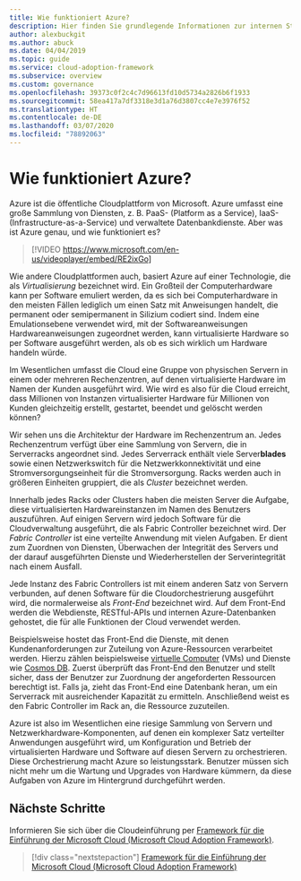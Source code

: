 ```yaml
---
title: Wie funktioniert Azure?
description: Hier finden Sie grundlegende Informationen zur internen Struktur und zur Funktionsweise der Azure-Cloudplattform und der Cloudvirtualisierung.
author: alexbuckgit
ms.author: abuck
ms.date: 04/04/2019
ms.topic: guide
ms.service: cloud-adoption-framework
ms.subservice: overview
ms.custom: governance
ms.openlocfilehash: 39373c0f2c4c7d96613fd10d5734a2826b6f1933
ms.sourcegitcommit: 58ea417a7df3318e3d1a76d3807cc4e7e3976f52
ms.translationtype: HT
ms.contentlocale: de-DE
ms.lasthandoff: 03/07/2020
ms.locfileid: "78892063"
---
```

<!-- markdownlint-disable MD026 -->

# <a name="how-does-azure-work"></a>Wie funktioniert Azure?

Azure ist die öffentliche Cloudplattform von Microsoft. Azure umfasst eine große Sammlung von Diensten, z. B. PaaS- (Platform as a Service), IaaS- (Infrastructure-as-a-Service) und verwaltete Datenbankdienste. Aber was ist Azure genau, und wie funktioniert es?

<!-- markdownlint-disable MD034 -->

> [!VIDEO https://www.microsoft.com/en-us/videoplayer/embed/RE2ixGo]

Wie andere Cloudplattformen auch, basiert Azure auf einer Technologie, die als _Virtualisierung_ bezeichnet wird. Ein Großteil der Computerhardware kann per Software emuliert werden, da es sich bei Computerhardware in den meisten Fällen lediglich um einen Satz mit Anweisungen handelt, die permanent oder semipermanent in Silizium codiert sind. Indem eine Emulationsebene verwendet wird, mit der Softwareanweisungen Hardwareanweisungen zugeordnet werden, kann virtualisierte Hardware so per Software ausgeführt werden, als ob es sich wirklich um Hardware handeln würde.

Im Wesentlichen umfasst die Cloud eine Gruppe von physischen Servern in einem oder mehreren Rechenzentren, auf denen virtualisierte Hardware im Namen der Kunden ausgeführt wird. Wie wird es also für die Cloud erreicht, dass Millionen von Instanzen virtualisierter Hardware für Millionen von Kunden gleichzeitig erstellt, gestartet, beendet und gelöscht werden können?

Wir sehen uns die Architektur der Hardware im Rechenzentrum an. Jedes Rechenzentrum verfügt über eine Sammlung von Servern, die in Serverracks angeordnet sind. Jedes Serverrack enthält viele Server**blades** sowie einen Netzwerkswitch für die Netzwerkkonnektivität und eine Stromversorgungseinheit für die Stromversorgung. Racks werden auch in größeren Einheiten gruppiert, die als _Cluster_ bezeichnet werden.

Innerhalb jedes Racks oder Clusters haben die meisten Server die Aufgabe, diese virtualisierten Hardwareinstanzen im Namen des Benutzers auszuführen. Auf einigen Servern wird jedoch Software für die Cloudverwaltung ausgeführt, die als Fabric Controller bezeichnet wird. Der _Fabric Controller_ ist eine verteilte Anwendung mit vielen Aufgaben. Er dient zum Zuordnen von Diensten, Überwachen der Integrität des Servers und der darauf ausgeführten Dienste und Wiederherstellen der Serverintegrität nach einem Ausfall.

Jede Instanz des Fabric Controllers ist mit einem anderen Satz von Servern verbunden, auf denen Software für die Cloudorchestrierung ausgeführt wird, die normalerweise als _Front-End_ bezeichnet wird. Auf dem Front-End werden die Webdienste, RESTful-APIs und internen Azure-Datenbanken gehostet, die für alle Funktionen der Cloud verwendet werden.

Beispielsweise hostet das Front-End die Dienste, mit denen Kundenanforderungen zur Zuteilung von Azure-Ressourcen verarbeitet werden. Hierzu zählen beispielsweise [virtuelle Computer](https://docs.microsoft.com/azure/virtual-machines) (VMs) und Dienste wie [Cosmos DB](https://docs.microsoft.com/azure/cosmos-db/introduction). Zuerst überprüft das Front-End den Benutzer und stellt sicher, dass der Benutzer zur Zuordnung der angeforderten Ressourcen berechtigt ist. Falls ja, zieht das Front-End eine Datenbank heran, um ein Serverrack mit ausreichender Kapazität zu ermitteln. Anschließend weist es den Fabric Controller im Rack an, die Ressource zuzuteilen.

Azure ist also im Wesentlichen eine riesige Sammlung von Servern und Netzwerkhardware-Komponenten, auf denen ein komplexer Satz verteilter Anwendungen ausgeführt wird, um Konfiguration und Betrieb der virtualisierten Hardware und Software auf diesen Servern zu orchestrieren. Diese Orchestrierung macht Azure so leistungsstark. Benutzer müssen sich nicht mehr um die Wartung und Upgrades von Hardware kümmern, da diese Aufgaben von Azure im Hintergrund durchgeführt werden.

## <a name="next-steps"></a>Nächste Schritte

Informieren Sie sich über die Cloudeinführung per [Framework für die Einführung der Microsoft Cloud (Microsoft Cloud Adoption Framework)](https://docs.microsoft.com/azure/cloud-adoption-framework).

> [!div class="nextstepaction"]
> [Framework für die Einführung der Microsoft Cloud (Microsoft Cloud Adoption Framework)](https://docs.microsoft.com/azure/cloud-adoption-framework)
